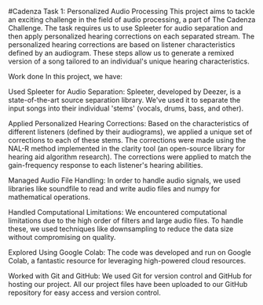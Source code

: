 #Cadenza Task 1: Personalized Audio Processing
This project aims to tackle an exciting challenge in the field of audio processing, a part of The Cadenza Challenge. The task requires us to use Spleeter for audio separation and then apply personalized hearing corrections on each separated stream. The personalized hearing corrections are based on listener characteristics defined by an audiogram. These steps allow us to generate a remixed version of a song tailored to an individual's unique hearing characteristics.

Work done
In this project, we have:

Used Spleeter for Audio Separation: Spleeter, developed by Deezer, is a state-of-the-art source separation library. We've used it to separate the input songs into their individual 'stems' (vocals, drums, bass, and other).

Applied Personalized Hearing Corrections: Based on the characteristics of different listeners (defined by their audiograms), we applied a unique set of corrections to each of these stems. The corrections were made using the NAL-R method implemented in the clarity tool (an open-source library for hearing aid algorithm research). The corrections were applied to match the gain-frequency response to each listener's hearing abilities.

Managed Audio File Handling: In order to handle audio signals, we used libraries like soundfile to read and write audio files and numpy for mathematical operations.

Handled Computational Limitations: We encountered computational limitations due to the high order of filters and large audio files. To handle these, we used techniques like downsampling to reduce the data size without compromising on quality.

Explored Using Google Colab: The code was developed and run on Google Colab, a fantastic resource for leveraging high-powered cloud resources.

Worked with Git and GitHub: We used Git for version control and GitHub for hosting our project. All our project files have been uploaded to our GitHub repository for easy access and version control.
